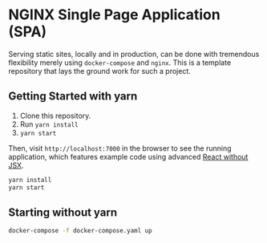 

# NGINX Single Page Application (SPA)

Serving static sites, locally and in production, can be done with tremendous flexibility merely using `docker-compose` and `nginx`. This is a template repository that lays the ground work for such a project.


## Getting Started with yarn

1. Clone this repository. 
2. Run `yarn install` 
3. `yarn start` 

Then, visit `http://localhost:7000` in the browser to see
the running application, which features example code using advanced [React without JSX](https://reactjs.org/docs/react-without-jsx.html).

```bash
yarn install
yarn start
```

## Starting without yarn

```bash
docker-compose -f docker-compose.yaml up
```

